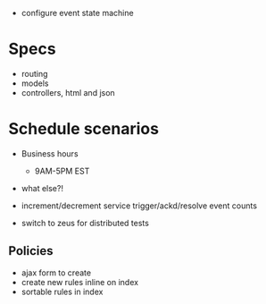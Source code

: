 * configure event state machine


# Specs

* routing
* models
* controllers, html and json


# Schedule scenarios

- Business hours
  - 9AM-5PM EST

- what else?!

- increment/decrement service trigger/ackd/resolve event counts

- switch to zeus for distributed tests


## Policies

* ajax form to create
* create new rules inline on index
* sortable rules in index